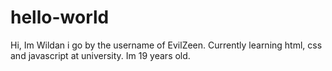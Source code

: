 # hello-world
Hi, Im Wildan i go by the username of EvilZeen. Currently learning html, css and javascript at university.
Im 19 years old. 
